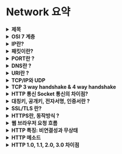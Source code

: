 # Network 요약

<details>
<summary><b>제목</b></summary>
<div markdown="1">

* 내용

</div>
</details>

<details>
<summary><b>OSI 7 계층</b></summary>
<div markdown="1">

* 네트워크에서 통신이 일어나는 과정을 7단계로 나눈 것
* 7계층
    1. 물리 : 데이터를 전기적인 신호로 변환해서 주고받는 기능을 진행하는 공간
    2. 데이터링크 : 물리계층으로부터 송수신되는 정보의 오류와 흐름을 관리하여 안전한 정보의 전달을 수행할 수 있도록 함
    3. 네트워크 : 데이터를 목적지까지 전달하는 역할. 라우터를 통해 IP주소를 지정하고 패킷을 전달
    4. 전송 : TCP / UDP 프로토콜이 수행됨
    5. 세션 : TCP/IP 세션을 유지하거나 없애는 역할
    6. 표현 : 데이터의 형식차이를 일관성 있게 제공함, 데이터의 암호화, 압축, 인코딩이 이루어짐
    7. 응용 : 최종 목적지로, 응용 프로세스와 직접 관계하여 일반적인 응용 서비스를 수행 (ex HTTP프로토콜 수행)

</div>
</details>


<details>
<summary><b>IP란?</b></summary>
<div markdown="1">

* IP(Internet Protocol)
~~~
인터넷에 연결되어 있는 모든 장치들을 식별할 수 있도록 부여되는 고유 주소
IP를 통해 패킷을 전달할 수 있음
~~~

* IP의 한계
    * 비연결성 : 패킷을 받을 대상이 없거나 서비스 불능 상태여도 패킷 전송
    * 비신뢰성 : 패킷의 순서가 바뀌거나 패킷이 누락될 수 있음
    * 프로그램의 구분 : 같은 IP를 사용하는 서버에서 통신하는 어플리케이션이 둘 이상? (Port 관련)
    * TCP, UDP가 나오게된 계기

</div>
</details>


<details>
<summary><b>패킷이란?</b></summary>
<div markdown="1">

* Package(화물)와 Bucket(덩어리)의 합성어
* IP주소로 데이터가 전송될 때 서로 교환되는 실제의 내용물

</div>
</details>


<details>
<summary><b>PORT란 ?</b></summary>
<div markdown="1">

* 같은 IP 내에서 프로세스를 구분하기 위해 사용하는것
* TCP or UDP에서는 출발PORT , 도착PORT가 패킷에 함께 전달되어 사용됨

</div>
</details>


<details>
<summary><b>DNS란 ?</b></summary>
<div markdown="1">

* IP는 기억하기 어렵다.
* IP는 변경될 수 있다.
* 따라서 IP를 DNS서버에 도메인명으로 등록하여 사용하는 것임
* HTTP 1.1 부터는 IP하나에 여러 도메인을 등록하여 버츄얼 호스팅이 가능하다는 장점이 있다.

</div>
</details>


<details>
<summary><b>URI란 ?</b></summary>
<div markdown="1">

* URI(Uniform Resource Identifier) 는 네트워크 상 자원을 가리키는 일종의 고유 식별자(ID) 이다.
* URI = URL + URN 이다.
* 이름만으로 리소스를 찾는 방법인 URN은 보편화 되어 있지 않으므로 URN은 거의 사용하지 않는다.
* URL을 주로 사용하기 때문에 URL과 URI를 같은 의미로 사용되고 있다.

</div>
</details>


<details>
<summary><b>TCP/IP와 UDP</b></summary>
<div markdown="1">

* TCP(Transmission Control Protocol) 란
    * 서버와 클라이언트간에 데이터를 신뢰성 있게 전달하기 위해 만들어진 프로토콜
    * IP와 함께 TCP/IP라는 명칭으로도 불림

* TCP 특징
    * **연결 지향** - 3 way handshake
    * 신뢰할 수 있는 프로토콜 - 데이터 전달 보증, 순서 보장 (패킷안에 관련정보가 있음)
    * HTTP/1.1 , HTTP/2 에서 사용
    * 하지만 데이터량이 크고, 전송속도가 UDP에 비해 떨어짐

<br>

* UDP (User Datagram Protocol) 란?
    * IP(인터넷 프로토콜)와 똑같다. PORT와 체크섬(오류검출) 정도만 추가됨
* UDP 특징
    * TCP와는 달리 데이터 연결, 데이터 전달, 패킷 순서를 보장하지 못함
    * 하얀 도화지와 같음 - 전달 목적에 맞게 최적화 할 수 있음 -> **HTTP/3** 의경우 UDP를 최적화한 버전임
    * IP와 거의 같은데 PORT, 체크섬 정도만 추가됨
    * TCP에 비해 데이터량이 적고 전송속도가 빠름

</div>
</details>


<details>
<summary><b>TCP 3 way handshake & 4 way handshake</b></summary>
<div markdown="1">

* 3 Way Handshake는 TCP/IP 프로토콜 세션을 수립하는 과정이다.
![](https://t1.daumcdn.net/cfile/tistory/225A964D52F1BB6917)

<br>

* 4way handshake를 통해 연결을 종료 세션을 종료할 수 있다.
* 4way handshake에서 Time wait는 마지막에 클라가 Ack->한 이후에 이루어짐
* Time wait가 필요한 이유는 서버의 <-Fin 응답 뒤에 응답데이터가 더 올 수 있기 때문에 조금 더 기다려야 함
![](https://t1.daumcdn.net/cfile/tistory/2152353F52F1C02835)

</div>
</details>


<details>
<summary><b>HTTP 통신 Socket 통신의 차이점?</b></summary>
<div markdown="1">

* HTTP는 요청과 응답이 이루어지면 연결이 끊어지지만 Socket통신은 유지됨
* 즉, HTTP통신은 클라가 요청하면 서버가 응답하는 단방향 통신이고
* Socket통신은 클라와 서버 양쪽에서 서로 데이터를 전달하는 양방향 통신이다.

</div>
</details>


<details>
<summary><b>대칭키, 공개키, 전자서명, 인증서란 ?</b></summary>
<div markdown="1">

* [출처](https://mysterico.tistory.com/30)
* **대칭키** : 암호화에 쓰이는 키와 복호화에 쓰이는 키가 동일한 기법
    ![](https://img1.daumcdn.net/thumb/R1280x0/?scode=mtistory2&fname=https%3A%2F%2Fblog.kakaocdn.net%2Fdn%2FW94Qi%2Fbtq0teEbVJK%2FWKelKm2z3UqPpQOCQ2KKL0%2Fimg.png)
* **공개키(비대칭 키)** : 공개키와 개인키(비밀키)라는 2가지 키를 사용하는 기법
    * 공개키는 말그대로 모두에게 공개되어 있는 키, 개인키는 한 사람만 알고 있는 것임
    * 공개키를 통해 암호화된 문서는 개인키를 통해 복호화 할 수 있음
    * 개인키를 통해 암호화된 문서는 공개키를 통해 복호화 할 수 있음
    ![](https://img1.daumcdn.net/thumb/R1280x0/?scode=mtistory2&fname=https%3A%2F%2Fblog.kakaocdn.net%2Fdn%2FAGD4h%2Fbtq0pypJPGx%2FkkTh7vd6VMgrbRnJAF8KH0%2Fimg.png)
* **인증(전자서명)** 과정
    1. 인터넷 사이트는 자신의 정보와 공개키를 인증기관에 제출
    2. 인증 기관은 검증을 거친 후 사이트 정보와 공개키를 인증기관의 개인키로 암호화 -> **사이트 인증서**
    3. 인증 기관은 웹 브라우저에게 자신의 공개키를 제공
    4. 사용자가 웹브라우저로 사이트에 접속하면 사이트는 자신의 인증서를 웹 브라우저(사용자)에게 보냄
    (2.에서 인증기관의 개인키로 암호화한 사이트의 정보와 공개키가 들어있음)
    5. 웹 브라우저(사용자)는 인증 기관의 공개키로 서버 인증서를 해독하여 검증
    6. 이렇게 얻은 사이트 공개키로 대칭키를 암호화하여 보냄
    7. 사이트는 자신의 개인키로 암호문을 해독해서 대칭키를 얻음
    8. 이제 대칭키로 암호문을 주고 받을 수 있음

</div>
</details>


<details>
<summary><b>SSL/TLS 란?</b></summary>
<div markdown="1">

* SSL(Secure Socket Layer)이란 보안 소켓 계층을 이르는 것으로, 데이터를 안전하게 전송하기 위한 인터넷 암호화 통신 프로토콜임
* TLS는 SSL의 업데이트 버전으로 SSL의 명칭이 TLS로 바뀐것임
* SSL의 동작방식 (자세한 동작방식은 전자서명 내용 참고)
    ```
    응용계층의 프로토콜들은 외부로 보내는 데이터를 TCP가 아닌 SSL를 통해 보내게 되고,
    SSL은 받은 데이터를 암호화하고 TCP를 통해 데이터를 전송함.

    전달 받을 때에도 TCP를 통해 받은 데이터를 복호화하여 응용계층에 전달하게 되는데,
    이 과정에서 Application은 SSL을 TCP로 인식하고, TCP는 SSL을 Application으로 인식하기 때문에,
    Application과 TCP사이의 데이터 전달 방식은 기존 전달 방식을 그대로 사용하게 됨.

    즉, 전송계층(TCP)과 응용계층 사이에서 동작하며 데이터를 암호화시키는 역할을 함
    ```

</div>
</details>


<details>
<summary><b>HTTPS란, 동작방식 ?</b></summary>
<div markdown="1">

* HTTPS (HyperText Transfer Protocol Secure)
* [출처](https://nuritech.tistory.com/25)
* HTTPS란 HTTP의 보안처리가 된 버전이 HTTPS이며 요즘엔 웹의 기본스펙으로 여겨짐
* HTTPS는 TCP 위에 SSL/TLS 층을 추가하여 암호화, 인증 그리고 무결성 보장을 통해 더 안전하게 만들어주는 프로토콜
* HTTPS 프로토콜을 사용하기 위해서는 인증기관(CA)으로 부터 SSL 인증서를 발급받아야 함
* 서버에서 HTTPS 프로토콜 사용을 위해 SSL 인증서를 발급받는 과정
    * 
* HTTPS는 대칭키와 공개키를 모두 사용하는 하이브리드 방식임
* 데이터 전송을 위해 대칭키 방식을 사용하며 대칭키를 안전하게 전달하기 위해 공개키 방식을 사용

* 자세한 내용 추가!!

</div>
</details>


<details>
<summary><b>웹 브라우저 요청 흐름</b></summary>
<div markdown="1">

* `https://www.google.com:443/search?q=hello&hl=ko` 와 같은 요청이 오면 어떤 과정을 거치게 될까?

<br>

1. 웹 브라우저가 DNS서버에서 IP를 조회한다.
2. scheme가 https이므로 443포트가 생략되어 있음
3. HTTP요청 메시지를 생성함
4. 조회한 IP와 포트의 위치로 Socket 라이브러리를 통해 HTTP메시지를 전달
5. 전달할 때에는 3way handshake로 TCP/IP연결
6. HTTP메시지를 포함한 TCP/IP 패킷을 생성하여 전달
7. 서버는 전달받은 패킷의 HTTP 메시지를 해석하여 요청을 처리
8. 서버에서 HTTP 응답 메시지를 생성하여 클라이언트에게 전달
9. 4way handshake를 통해 연결을 종료

</div>
</details>


<details>
<summary><b>HTTP 특징: 비연결성과 무상태</b></summary>
<div markdown="1">

* HTTP는 비연결성(Connectionless) 프로토콜이다.
    * 클라이언트가 서버에 요청을 하고 응답을 받으면 바로 TCP/IP 연결을 끊어 연결을 유지 하지 않는 것
    * 이를 통해 서버의 자원을 효율적으로 관리하고, 수 많은 클라이언트의 요청에도 대응할 수 있게 함
* HTTP는 무상태(Stateless) 프로토콜이다.
    * 서버가 클라이언트의 이전 상태를 보존하지 않는다는 의미

</div>
</details>


<details>
<summary><b>HTTP 메소드</b></summary>
<div markdown="1">

* HTTP 메소드는 클라이언트가 웹 서버에게 사용자 요청의 목적이나 종류를 알리는 수단
* 주요 메소드 종류
    * GET : 리소스 조회
    * POST : 요청 데이터 처리, 주로 데이터 등록에 사용
    * PUT : 리소스를 대체, 해당 리소스가 없으면 생성
    * PATCH : 리소스를 일부만 변경
    * DELETE : 리소스 삭제

</div>
</details>


<details>
<summary><b>HTTP 1.0, 1.1, 2.0, 3.0 차이점</b></summary>
<div markdown="1">

* HTTP 1.0과 1.1의 차이점을 1.1의 특징을 통해 설명하면 다음과 같다.
* **HTTP 1.1의 큰 특징**
    1. 커넥션 유지 (Persistent Connection)
        ~~~
        HTTP를 이용한 데이터 전달은 TCP세션 기반에서 이루어진다.
        HTTP 1.1에서는 1.0과는 달리 TCP세션을 지속적으로 유지할 수 있는데에 차이가 있다.
        ~~~
    2. 파이프라이닝 (Pipelining)
        ~~~
        HTTP 요청은 순차적으로 이루어 지는데 파이프라이닝을 이용하면
        같은 TCP세션에서 동시에 요청을 여러개 보내고 이에 대한 각각의 응답을 받아 처리할 수 있다.
        단, 결국엔 응답은 요청한 순서에 따라 받아야 하는 head of line blocking 문제가 있다.
        ~~~
    3. 호스트 헤더 (Host Header)
        ~~~
        HTTP 1.0 에서는 하나의 IP에 여러 도메인을 운영할 수 없지만
        HTTP 1.1 부터는 Host 헤더의 추가를 통해 버츄얼 호스팅이 가능해 졌다.
        ~~~
    4. 강력한 인증 절차 (Improved Authentication Procedure)
        ~~~
        HTTP 1.0에서도 클라이언트의 인증을 요구하는 헤더(www-authentication)는 지원되어 왔으나
        클라이언트와 서버 사이에 프록시가 위치하는 경우 사용자의 인증을 요구할 수 있는 방법이 없었다.
        HTTP 1.1 에서는 proxy-authentication, proxy-authorization 헤더 추가를 통해 인증 요구 문제를 해결했다.
        ~~~
* HTTP 1.1과 2.0의 차이점
    * HTTP/2 는 HTTP/1.1의 응답속도를 향상한 버전이다.
    * 멀티플렉싱
        * http 1.1에서 파이프라이닝 덕분에 단일 커넥션상에서 여러 요청을 날릴수 있었다.
        * http 1.1의 파이프라이닝은 요청을 한꺼번에 해도 결국엔 응답은 순차적으로 받는 head of line blocking 문제가 발생했다.
        * http 2.0 에서는 이를 보완하여 응답도 개별적으로 처리되어 지연이 없게 됨
* HTTP/2와 HTTP/3의 가장 큰 차이점은 HTTP/2 까지는 TCP위에서 동작하지만 3부터는 UDP위에서 동작한다는 것이다.

</div>
</details>

